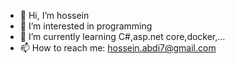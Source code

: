 - 👋 Hi, I’m hossein
- 👀 I’m interested in programming 
- 🌱 I’m currently learning C#,asp.net core,docker,...
- 📫 How to reach me: hossein.abdi7@gmail.com

<!---
progman246/progman246 is a ✨ special ✨ repository because its `README.md` (this file) appears on your GitHub profile.
You can click the Preview link to take a look at your changes.
--->
